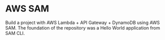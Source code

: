 # AWS SAM

Build a project with AWS Lambda + API Gateway + DynamoDB using AWS SAM. The foundation of the repository was a Hello World application from SAM CLI.